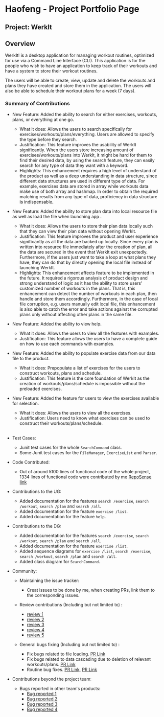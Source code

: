 # Haofeng - Project Portfolio Page

## Project: WerkIt
## Overview
WerkIt! is a desktop application for managing workout routines, optimized for use via a Command Line Interface (CLI). 
This application is for the people who wish to have an application to keep track of their workouts and have a system
to store their workout routines.

The users will be able to create, view, update and delete the workouts and plans they have created and store them in
the application. The users will also be able to schedule their workout plans for a week (7 days).

### Summary of Contributions

* New Feature: Added the ability to search for either exercises, workouts, plans, or everything at one go.
    * What it does: Allows the users to search specifically for exercises/workouts/plans/everything. Users are allowed 
to specify the type before they search.
    * Justification: This feature improves the usability of WerkIt significantly. When the users store increasing amount
of exercises/workouts/plans into WerkIt, it might be hard for them to find their desired data, by using the search
feature, they can easily search for any type of data they want with a keyword.
    * Highlights: This enhancement requires a high level of understand of the product as well as a deep understanding
in data structure, since different data structures are used in different type of data. For example, exercises
data are stored in array while workouts data make use of both array and hashmap. In order to obtain the required 
matching results from any type of data, proficiency in data structure is indispensable.

* New Feature: Added the ability to store plan data into local resource file as well as load the file when launching app 
.
  * What it does: Allows the users to store their plan data locally such that they can view their plan data without
opening WerkIt.
  * Justification: This feature improves the product and user experience significantly as all the data are backed up
locally. Since every plan is written into resource file immediately after the creation of plan, all the data are secured
in the event that WerkIt exit unexpectedly. Furthermore, if the users just want to take a loop at what plans they have,
they can do that by directly opening the local file instead of launching WerkIt.
  * Highlights: This enhancement affects feature to be implemented in the future. It required a rigorous analysis of 
product design and strong understand of logic as it has the ability to store users' customized number of workouts in the
plans. That is, this enhancement can detect the number of workouts in each plan, then handle and store them accordingly.
Furthermore, in the case of local file corruption, e.g. users manually edit local file, this enhancement is also able to
catch the error and take actions against the corrupted plans only without affecting other plans in the same file.
* New Feature: Added the ability to view help.
  * What it does: Allows the users to view all the features with examples.
  * Justification: This feature allows the users to have a complete guide on how to use each commands with examples.
* New Feature: Added the ability to populate exercise data from our data file to the product.
  * What it does: Prepopulate a list of exercises for the users to construct workouts, plans and schedule.
  * Justification: This feature is the core foundation of WerkIt as the creation of workouts/plans/schedule is
impossible without the preloaded exercises.
* New Feature: Added the feature for users to view the exercises available for selection.
  * What it does: Allows the users to view all the exercises.
  * Justification: Users need to know what exercises can be used to construct their workouts/plans/schedule.
  <br>
* Test Cases:
  * Junit test cases for the whole `SearchCommand` class.
  * Some Junit test cases for the `FileManager`, `ExerciseList` and `Parser`.


* Code Contributed: 
  * Out of around 5100 lines of functional code of the whole project, 1334 lines of functional code were contributed by me
[RepoSense link](https://nus-cs2113-ay2122s2.github.io/tp-dashboard/?search=a1021492980&breakdown=true&sort=groupTitle&sortWithin=title&since=2022-02-18&timeframe=commit&mergegroup=&groupSelect=groupByRepos&checkedFileTypes=docs~functional-code~test-code~other)


* Contributions to the UG:
  * Added documentation for the features `search /exercise`, `search /workout`, `search /plan` and `search /all`.
  * Added documentation for the feature `exercise /list`.
  * Added documentation for the feature `help`.


* Contributions to the DG:
  * Added documentation for the features `search /exercise`, `search /workout`, `search /plan` and `search /all`.
  * Added documentation for the feature `exercise /list`.
  * Added sequence diagrams for `exercise /list`, `search /exercise`, `search /workout`, `search /plan` and `search /all`.
  * Added class diagram for `SearchCommand`.


* Community:
  * Maintaining the issue tracker:
    * Creat issues to be done by me, when creating PRs, link them to the corresponding issues.
    
  * Review contributions (Including but not limited to) : 
    * [review 1](https://github.com/AY2122S2-CS2113T-T09-2/tp/pull/17#discussion_r820104333)
    * [review 2](https://github.com/AY2122S2-CS2113T-T09-2/tp/pull/22#discussion_r822512048)
    * [review 3](https://github.com/AY2122S2-CS2113T-T09-2/tp/pull/105#discussion_r831350578)
    * [review 4](https://github.com/AY2122S2-CS2113T-T09-2/tp/pull/105#discussion_r831338031)
    * [review 5](https://github.com/AY2122S2-CS2113T-T09-2/tp/pull/105#discussion_r831344059)
  * General bugs fixing (Including but not limited to) :
    * Fix bugs related to file loading. [PR Link](https://github.com/AY2122S2-CS2113T-T09-2/tp/pull/218#issue-1190273926)
    * Fix bugs related to data cascading due to deletion of relevant workouts/plans. [PR Link](https://github.com/AY2122S2-CS2113T-T09-2/tp/pull/218#issue-1190273926)
    * Routine bug fixes. [PR Link](https://github.com/AY2122S2-CS2113T-T09-2/tp/pull/216#issue-1190069253), [PR Link](https://github.com/AY2122S2-CS2113T-T09-2/tp/pull/73#issue-1170675218)


* Contributions beyond the project team:
  * Bugs reported in other team's products:
    * [Bug reported 1](https://github.com/a1021492980/ped/issues/4#issue-1189515964)
    * [Bug reported 2](https://github.com/a1021492980/ped/issues/3#issue-1189500495)
    * [Bug reported 3](https://github.com/a1021492980/ped/issues/2#issue-1189492498)
    * [Bug reported 4](https://github.com/a1021492980/ped/issues/1#issue-1189476366)
  